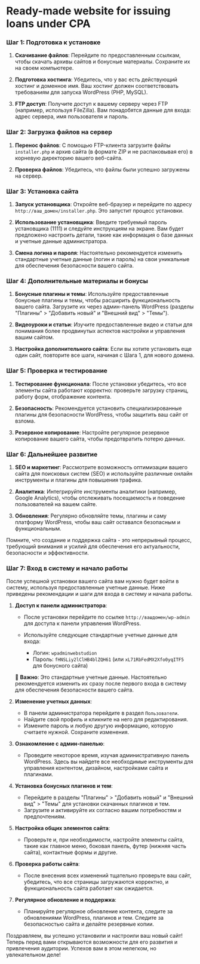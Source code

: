 # Ready-made website for issuing loans under CPA 

### Шаг 1: Подготовка к установке

1. **Скачивание файлов**: Перейдите по предоставленным ссылкам, чтобы скачать архивы сайтов и бонусные материалы. Сохраните их на своем компьютере.

2. **Подготовка хостинга**: Убедитесь, что у вас есть действующий хостинг и доменное имя. Ваш хостинг должен соответствовать требованиям для запуска WordPress (PHP, MySQL).

3. **FTP доступ**: Получите доступ к вашему серверу через FTP (например, используя FileZilla). Вам понадобятся данные для входа: адрес сервера, имя пользователя и пароль.

### Шаг 2: Загрузка файлов на сервер

1. **Перенос файлов**: С помощью FTP-клиента загрузите файлы `installer.php` и архив сайта (в формате ZIP и не распаковывая его) в корневую директорию вашего веб-сайта.

2. **Проверка файлов**: Убедитесь, что файлы были успешно загружены на сервер.

### Шаг 3: Установка сайта

1. **Запуск установщика**: Откройте веб-браузер и перейдите по адресу `http://ваш_домен/installer.php`. Это запустит процесс установки.

2. **Использование установщика**: Введите требуемый пароль установщика (1111) и следуйте инструкциям на экране. Вам будет предложено настроить детали, такие как информация о базе данных и учетные данные администратора.

3. **Смена логина и пароля**: Настоятельно рекомендуется изменить стандартные учетные данные (логин и пароль) на свои уникальные для обеспечения безопасности вашего сайта.

### Шаг 4: Дополнительные материалы и бонусы

1. **Бонусные плагины и темы**: Используйте предоставленные бонусные плагины и темы, чтобы расширить функциональность вашего сайта. Загрузите их через админ-панель WordPress (разделы "Плагины" > "Добавить новый" и "Внешний вид" > "Темы").

2. **Видеоуроки и статьи**: Изучите предоставленные видео и статьи для понимания более продвинутых аспектов настройки и управления вашим сайтом.

3. **Настройка дополнительного сайта**: Если вы хотите установить еще один сайт, повторите все шаги, начиная с Шага 1, для нового домена.

### Шаг 5: Проверка и тестирование

1. **Тестирование функционала**: После установки убедитесь, что все элементы сайта работают корректно: проверьте загрузку страниц, работу форм, отображение контента.

2. **Безопасность**: Рекомендуется установить специализированные плагины для безопасности WordPress, чтобы защитить ваш сайт от взлома.

3. **Резервное копирование**: Настройте регулярное резервное копирование вашего сайта, чтобы предотвратить потерю данных.

### Шаг 6: Дальнейшее развитие

1. **SEO и маркетинг**: Рассмотрите возможность оптимизации вашего сайта для поисковых систем (SEO) и используйте различные онлайн инструменты и плагины для повышения трафика.

2. **Аналитика**: Интегрируйте инструменты аналитики (например, Google Analytics), чтобы отслеживать посещаемость и поведение пользователей на вашем сайте.

3. **Обновления**: Регулярно обновляйте темы, плагины и саму платформу WordPress, чтобы ваш сайт оставался безопасным и функциональным.

Помните, что создание и поддержка сайта - это непрерывный процесс, требующий внимания и усилий для обеспечения его актуальности, безопасности и эффективности.

### Шаг 7: Вход в систему и начало работы

После успешной установки вашего сайта вам нужно будет войти в систему, используя предоставленные учетные данные. Ниже приведены рекомендации и шаги для входа в систему и начала работы.

1. **Доступ к панели администратора**:
   - После установки перейдите по ссылке `http://вашдомен/wp-admin` для доступа к панели управления WordPress.
   - Используйте следующие стандартные учетные данные для входа:

     - Логин: `wpadminwebstudion`
     - Пароль: `fHNSLiy2lClHB4blZQH61` (или `xL71RbFedMX2Xfo0yqITF5` для бонусного сайта)

   🚨 **Важно**: Это стандартные учетные данные. Настоятельно рекомендуется изменить их сразу после первого входа в систему для обеспечения безопасности вашего сайта.

2. **Изменение учетных данных**:
   - В панели администратора перейдите в раздел `Пользователи`.
   - Найдите свой профиль и кликните на него для редактирования.
   - Измените пароль и любую другую информацию, которую считаете нужной. Сохраните изменения.

3. **Ознакомление с админ-панелью**:
   - Проведите некоторое время, изучая административную панель WordPress. Здесь вы найдете все необходимые инструменты для управления контентом, дизайном, настройками сайта и плагинами.

4. **Установка бонусных плагинов и тем**:
   - Перейдите в разделы "Плагины" > "Добавить новый" и "Внешний вид" > "Темы" для установки скачанных плагинов и тем.
   - Загрузите и активируйте их согласно вашим потребностям и предпочтениям.

5. **Настройка общих элементов сайта**:
   - Проверьте и, при необходимости, настройте элементы сайта, такие как главное меню, боковая панель, футер (нижняя часть сайта), контактные формы и другие.

6. **Проверка работы сайта**:
   - После внесения всех изменений тщательно проверьте ваш сайт, убедитесь, что все страницы загружаются корректно, и функциональность сайта работает как ожидается.

7. **Регулярное обновление и поддержка**:
   - Планируйте регулярное обновление контента, следите за обновлениями WordPress, плагинов и тем. Следите за безопасностью сайта и делайте резервные копии.

Поздравляем, вы успешно установили и настроили ваш новый сайт! Теперь перед вами открываются возможности для его развития и привлечения аудитории. Успехов вам в этом нелегком, но увлекательном деле!
